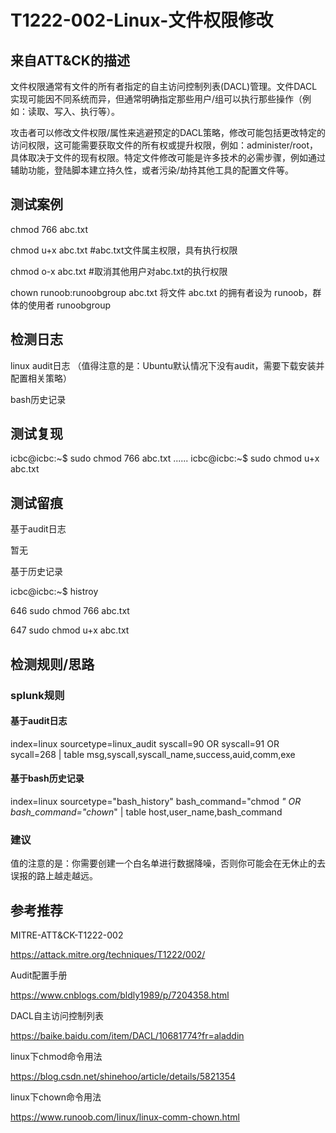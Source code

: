 # T1222-002-Linux-文件权限修改

## 来自ATT&CK的描述

文件权限通常有文件的所有者指定的自主访问控制列表(DACL)管理。文件DACL实现可能因不同系统而异，但通常明确指定那些用户/组可以执行那些操作（例如：读取、写入、执行等）。

攻击者可以修改文件权限/属性来逃避预定的DACL策略，修改可能包括更改特定的访问权限，这可能需要获取文件的所有权或提升权限，例如：administer/root，具体取决于文件的现有权限。特定文件修改可能是许多技术的必需步骤，例如通过辅助功能，登陆脚本建立持久性，或者污染/劫持其他工具的配置文件等。

## 测试案例

chmod 766 abc.txt

chmod  u+x abc.txt  #abc.txt文件属主权限，具有执行权限

chmod  o-x abc.txt   #取消其他用户对abc.txt的执行权限

chown runoob:runoobgroup abc.txt  将文件 abc.txt 的拥有者设为 runoob，群体的使用者 runoobgroup

## 检测日志

linux audit日志 （值得注意的是：Ubuntu默认情况下没有audit，需要下载安装并配置相关策略）

bash历史记录

## 测试复现

icbc@icbc:~$ sudo chmod 766 abc.txt
......
icbc@icbc:~$ sudo chmod u+x abc.txt

## 测试留痕

基于audit日志

暂无

基于历史记录

 icbc@icbc:~$ histroy

  646  sudo chmod 766 abc.txt

  647  sudo chmod u+x abc.txt

## 检测规则/思路

### splunk规则

#### 基于audit日志

index=linux sourcetype=linux_audit syscall=90 OR syscall=91 OR sycall=268 | table msg,syscall,syscall_name,success,auid,comm,exe

#### 基于bash历史记录

index=linux sourcetype="bash_history" bash_command="chmod *" OR bash_command="chown*" | table host,user_name,bash_command

### 建议

值的注意的是：你需要创建一个白名单进行数据降噪，否则你可能会在无休止的去误报的路上越走越远。

## 参考推荐

MITRE-ATT&CK-T1222-002

<https://attack.mitre.org/techniques/T1222/002/>

Audit配置手册

<https://www.cnblogs.com/bldly1989/p/7204358.html>

DACL自主访问控制列表

<https://baike.baidu.com/item/DACL/10681774?fr=aladdin>

linux下chmod命令用法

<https://blog.csdn.net/shinehoo/article/details/5821354>

linux下chown命令用法

<https://www.runoob.com/linux/linux-comm-chown.html>
